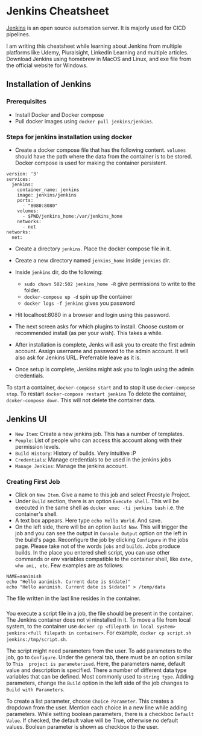 # Jenkins Cheatsheet
[Jenkins](https://www.jenkins.io/) is an open source automation server. It is majorly used for CICD pipelines. 

I am writing this cheatsheet while learning about Jenkins from multiple platforms like Udemy, Pluralsight, LinkedIn Learning and multiple articles.
Download Jenkins using homebrew in MacOS and Linux, and exe file from the official website for Windows.

## Installation of Jenkins

### Prerequisites
* Install Docker and Docker compose
* Pull docker images using `docker pull jenkins/jenkins`. 

### Steps for jenkins installation using docker
* Create a docker compose file that has the following content. `volumes` should have the path where the data from the container is to be stored. 
Docker compose is used for making the container persistent. 
```
version: '3'
services:
  jenkins:
    container_name: jenkins
    image: jenkins/jenkins
    ports:
      - "8080:8080"
    volumes:
      - $PWD/jenkins_home:/var/jenkins_home
    networks:
      - net
networks:
  net:
```

* Create a directory `jenkins`. Place the docker compose file in it. 
* Create a new directory named `jenkins_home` inside `jenkins` dir. 
* Inside `jenkins` dir, do the following:
  * `sudo chown 502:502 jenkins_home -R` give permissions to write to the folder.
  * `docker-compose up -d` spin up the container
  * `docker logs -f jenkins` gives you password

* Hit localhost:8080 in a browser and login using this password.
* The next screen asks for which plugins to install. Choose custom or recommended install (as per your wish). This takes a while.
* After installation is complete, Jenks will ask you to create the first admin account. Assign username and password to the admin account. It will also ask for Jenkins URL. Preferrable leave as it is.
* Once setup is complete, Jenkins might ask you to login using the admin credentials.

To start a container, `docker-compose start` and to stop it use `docker-compose stop`.
To restart `docker-compose restart jenkins`
To delete the container, `dcoker-compose down`. This will not delete the container data.

## Jenkins UI
* `New Item`: Create a new jenkins job. This has a number of templates.
* `People`: List of people who can access this account along with their permission levels.
* `Build History`: History of builds. Very intuitive :P
* `Credentials`: Manage credentials to be used in the jenkins jobs
* `Manage Jenkins`: Manage the jenkins account.

### Creating First Job
* Click on `New Item`. Give a name to this job and select Freestyle Project.
* Under `Build` section, there is an option `Execute shell`. This will be executed in the same shell as `docker exec -ti jenkins bash` i.e. the container's shell.
* A text box appears. Here type `echo Hello World`. And save.
* On the left side, there will be an option `Build Now`. This will trigger the job and you can see the output in `Console Output` option on the left in the build's page.
Reconfigure the job by clicking `Configure` in the jobs page. Please take not of the words `jobs` and `builds`. Jobs produce builds. In the place you entered shell script, you can use other commands or env variables compatible to the container shell, like `date, who ami, etc`. Few examples are as follows:
```shell
NAME=aanimish
echo "Hello aanimish. Current date is $(date)"
echo "Hello aanimish. Current date is $(date)" > /temp/data
```
The file written in the last line resides in the container.

###
You execute a script file in a job, the file should be present in the container. The Jenkins container does not vi ninstalled in it. To move a file from local system,
to the container use `docker cp <filepath in local system> jenkins:<full filepath in container>`. For example, `docker cp script.sh jenkins:/tmp/script.sh`. 

The script might need parameters from the user. To add parameters to the job, go to `Configure`. Under the general tab, there must be an option similar to `This 
project is parameterised`. Here, the parameters name, default value and description is specified. There a number of different data type variables that can be 
defined. Most commonly used to `string type`. Adding parameters, change the `Build` option in the left side of the job changes to `Build with Parameters`.

To create a list parameter, choose `Choice Parameter`. This creates a dropdown from the user. Mention each choice in a new line while adding parameters. 
While setting boolean parameters, there is a checkboc `Default Value`. If checked, the default value will be True, otherwise no default values. Boolean parameter is shown as checkbox to the user. 
